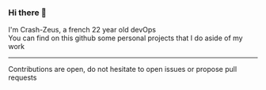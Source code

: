 ### Hi there 👋

I'm Crash-Zeus, a french 22 year old devOps <br/>
You can find on this github some personal projects that I do aside of my work <br/>

---

Contributions are open, do not hesitate to open issues or propose pull requests

<!--
**Crash-Zeus/Crash-Zeus** is a ✨ _special_ ✨ repository because its `README.md` (this file) appears on your GitHub profile.

Here are some ideas to get you started:

- 🔭 I’m currently working on ...
- 🌱 I’m currently learning ...
- 👯 I’m looking to collaborate on ...
- 🤔 I’m looking for help with ...
- 💬 Ask me about ...
- 📫 How to reach me: ...
- 😄 Pronouns: ...
- ⚡ Fun fact: ...
-->
